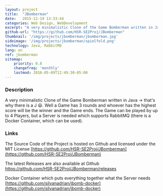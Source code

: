 ```yaml
---
layout: project
title:  "JBomberman"
date:   2015-12-19 13:33:44
categories: Web Design, WebDevelopment
excerpt: "A very minimalistic Clone of the Game Bomberman written in Java"
github-url: "https://github.com/HSR-SE2Proj/JBomberman"
thumbnail: '/img/projects/jbomberman/jbomberman.jpg'
sideimage: '/img/projects/jbomberman/spielfeld.png'
technology: Java, RabbitMQ
lang: en
ref: jbomberman
sitemap:
    priority: 0.8
    changefreq: 'monthly'
    lastmod: 2016-05-09T12:49:30-05:00
---
```


### Description
A very minimalistic Clone of the Game Bomberman written in Java -> that's why there is a J :smiley:.
Well a Game has 3 rounds and whoever has the highest score will be the winner and the Game ends.
The Game can be played by up to 4 Players, but a Server is needed which supports RabbitMQ (there is a Docker Container, which can be used).


### Links
The Source Code of the Project is hosted on Github and licensed  under the MIT License [https://github.com/HSR-SE2Proj/JBomberman](https://github.com/HSR-SE2Proj/JBomberman)

The latest Releases are also available at Github  
<a href="[https://github.com/HSR-SE2Proj/JBomberman/releases">https://github.com/HSR-SE2Proj/JBomberman/releases</a>

Docker Container which puts everything together what the Server needs  
[https://github.com/silvanadrian/jbomb-docker](https://github.com/silvanadrian/jbomb-docker)
